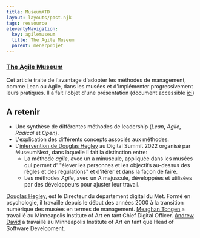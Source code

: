 ```yaml
---
title: MuseumXTD
layout: layouts/post.njk
tags: ressource
eleventyNavigation:
  key: agilemuseum
  title: The Agile Museum
  parent: menerprojet
---
```

### [The Agile Museum](https://mw2016.museumsandtheweb.com/paper/the-agile-museum/)
Cet article traite de l'avantage d'adopter les méthodes de management, comme Lean ou Agile, dans les musées et d'implémenter progressivement leurs pratiques. Il a fait l'objet d'une présentation (document accessible [ici](https://www.slideshare.net/dhegley/the-agile-museum-21st-century-leadership))  

## A retenir
- Une synthèse de différentes méthodes de leadership (*Lean*, *Agile*, *Radical* et *Open*).
- L'explication des différents concepts associés aux méthodes. 
- L'[intervention de Douglas Hegley](https://www.museumnext.com/article/in-conversation-with-douglas-hegley/) au Digital Summit 2022 organisé par MuseumNext, dans laquelle il fait la distinction entre:
	- La méthode *agile*, avec un a minuscule, appliquée dans les musées qui permet d' "élever les personnes et les objectifs au-dessus des règles et des régulations" et d'itérer et dans la façon de faire. 
	- Les méthodes *Agile*, avec un A majuscule, développées et utilisées par des développeurs pour ajuster leur travail.


[Douglas Hegley](https://www.linkedin.com/in/douglashegley/), est le Directeur du département digital du Met. Formé en psychologie, il travaille depuis le début des années 2000 à la transition numérique des musées en termes de management. 
[Meaghan Tongen](https://www.linkedin.com/in/meaghan-tongen-6199056b/) a travaillé au Minneapolis Institute of Art en tant Chief Digital Officer. 
[Andrew David](https://www.linkedin.com/in/andrew-david/) a travaillé au Minneapolis Institute of Art en tant que Head of Software Development.  
